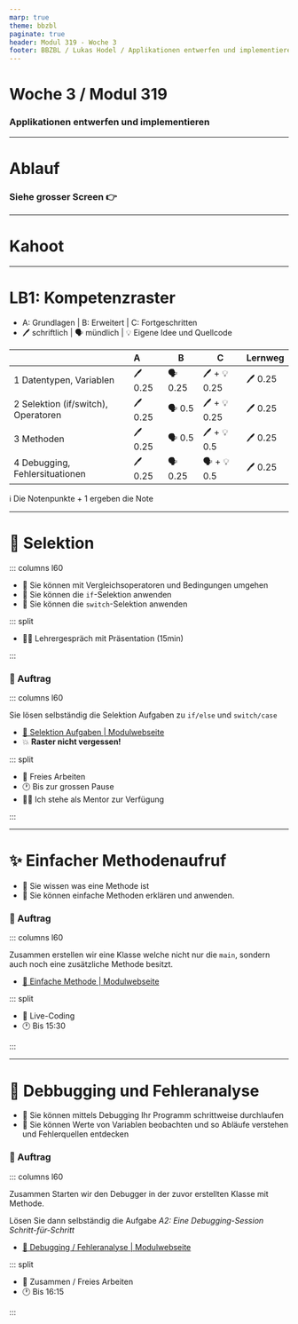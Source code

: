 ```yaml
---
marp: true
theme: bbzbl
paginate: true
header: Modul 319 - Woche 3
footer: BBZBL / Lukas Hodel / Applikationen entwerfen und implementieren
---
```


<!-- _class: big center -->

# Woche 3 / Modul 319

### Applikationen entwerfen und implementieren

---

<!-- _class: big center -->

# Ablauf

### Siehe grosser Screen :point_right:

---

<!-- _class: big center -->

# Kahoot

---

# LB1: Kompetenzraster

- A: Grundlagen | B: Erweitert | C: Fortgeschritten
- :pen: schriftlich | :speaking_head: mündlich | :bulb: Eigene Idee und
  Quellcode

|                                     | A          | B                    | C                            | Lernweg    |
| ----------------------------------- | :--------- | -------------------- | ---------------------------- | ---------- |
| 1 Datentypen, Variablen             | :pen: 0.25 | :speaking_head: 0.25 | :pen: + :bulb: 0.25          | :pen: 0.25 |
| 2 Selektion (if/switch), Operatoren | :pen: 0.25 | :speaking_head: 0.5  | :pen: + :bulb: 0.25          | :pen: 0.25 |
| 3 Methoden                          | :pen: 0.25 | :speaking_head: 0.5  | :pen: + :bulb: 0.5           | :pen: 0.25 |
| 4 Debugging, Fehlersituationen      | :pen: 0.25 | :speaking_head: 0.25 | :speaking_head: + :bulb: 0.5 | :pen: 0.25 |

:information_source: Die Notenpunkte + 1 ergeben die Note

---

<!-- _class: emoji-list -->

# :twisted_rightwards_arrows: Selektion

::: columns l60

- :dart: Sie können mit Vergleichsoperatoren und Bedingungen umgehen
- :dart: Sie können die `if`-Selektion anwenden
- :dart: Sie können die `switch`-Selektion anwenden

::: split

- :man_teacher: Lehrergespräch mit Präsentation (15min)

:::

### :pencil: Auftrag

::: columns l60

Sie lösen selbständig die Selektion Aufgaben zu `if/else` und `switch/case`

- [:link: Selektion Aufgaben | Modulwebseite](https://codingluke.github.io/bbzbl-modul-319/docs/woche03/selektion/aufgaben)
- :boom: **Raster nicht vergessen!**

::: split

- :dna: Freies Arbeiten
- :clock1: Bis zur grossen Pause
- :man_teacher: Ich stehe als Mentor zur Verfügung

:::

---

<!-- _class: emoji-list -->

# :sparkles: Einfacher Methodenaufruf

- :dart: Sie wissen was eine Methode ist
- :dart: Sie können einfache Methoden erklären und anwenden.

### :pencil: Auftrag

::: columns l60

Zusammen erstellen wir eine Klasse welche nicht nur die `main`, sondern auch
noch eine zusätzliche Methode besitzt.

- [:link: Einfache Methode | Modulwebseite](https://codingluke.github.io/bbzbl-modul-319/bbzbl-modul-319/docs/woche03/einfache-methode)

::: split

- :dna: Live-Coding
- :clock1: Bis 15:30

:::

---

<!-- _class: emoji-list -->

# :bug: Debbugging und Fehleranalyse

- :dart: Sie können mittels Debugging Ihr Programm schrittweise durchlaufen
- :dart: Sie können Werte von Variablen beobachten und so Abläufe verstehen und
  Fehlerquellen entdecken

### :pencil: Auftrag

::: columns l60

Zusammen Starten wir den Debugger in der zuvor erstellten Klasse mit Methode.

Lösen Sie dann selbständig die Aufgabe _A2: Eine Debugging-Session
Schritt-für-Schritt_

- [:link: Debugging / Fehleranalyse | Modulwebseite](https://codingluke.github.io/bbzbl-modul-319/docs/woche03/debugging)

::: split

- :dna: Zusammen / Freies Arbeiten
- :clock1: Bis 16:15

:::
